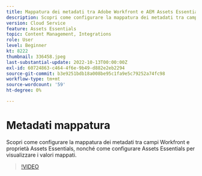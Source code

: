 ```yaml
---
title: Mappatura dei metadati tra Adobe Workfront e AEM Assets Essentials
description: Scopri come configurare la mappatura dei metadati tra campi Workfront e proprietà Assets Essentials, nonché come configurare Assets Essentials per la visualizzazione dei metadati mappati.
version: Cloud Service
feature: Assets Essentials
topic: Content Management, Integrations
role: User
level: Beginner
kt: 8222
thumbnail: 336458.jpeg
last-substantial-update: 2022-10-13T00:00:00Z
exl-id: 60724863-c464-4f6e-9b49-d882e2eb2294
source-git-commit: b3e9251bdb18a008be95c1fa9e5c79252a74fc98
workflow-type: tm+mt
source-wordcount: '59'
ht-degree: 0%

---
```


# Metadati mappatura

Scopri come configurare la mappatura dei metadati tra campi Workfront e proprietà Assets Essentials, nonché come configurare Assets Essentials per visualizzare i valori mappati.

>[!VIDEO](https://video.tv.adobe.com/v/336458?quality=12&learn=on)
